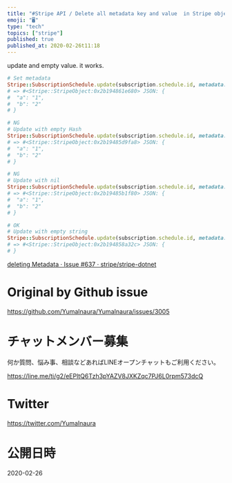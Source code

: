```yaml
---
title: "#Stripe API / Delete all metadata key and value  in Stripe object/ Rub"
emoji: "🖥"
type: "tech"
topics: ["stripe"]
published: true
published_at: 2020-02-26t11:18
---
```


update and empty value. it works.

```rb
# Set metadata
Stripe::SubscriptionSchedule.update(subscription.schedule.id, metadata: { a: "1", b: "2"}).metadata
# => #<Stripe::StripeObject:0x2b194861e680> JSON: {
#  "a": "1",
#  "b": "2"
# }

# NG
# Update with empty Hash
Stripe::SubscriptionSchedule.update(subscription.schedule.id, metadata: { }).metadata
# => #<Stripe::StripeObject:0x2b19485d9fa8> JSON: {
#  "a": "1",
#  "b": "2"
# }

# NG
# Update with nil
Stripe::SubscriptionSchedule.update(subscription.schedule.id, metadata: nil).metadata
# => #<Stripe::StripeObject:0x2b19485b1f80> JSON: {
#  "a": "1",
#  "b": "2"
# }

# OK
# Update with empty string
Stripe::SubscriptionSchedule.update(subscription.schedule.id, metadata: "").metadata
# => #<Stripe::StripeObject:0x2b194858a32c> JSON: {
# } 

```


[deleting Metadata · Issue #637 · stripe/stripe-dotnet](https://github.com/stripe/stripe-dotnet/issues/637)

# Original by Github issue

https://github.com/YumaInaura/YumaInaura/issues/3005








<!-- Update From Qiita API -->

# チャットメンバー募集


何か質問、悩み事、相談などあればLINEオープンチャットもご利用ください。

https://line.me/ti/g2/eEPltQ6Tzh3pYAZV8JXKZqc7PJ6L0rpm573dcQ





# Twitter


https://twitter.com/YumaInaura


<!-- Update From Qiita API -->



# 公開日時

2020-02-26
